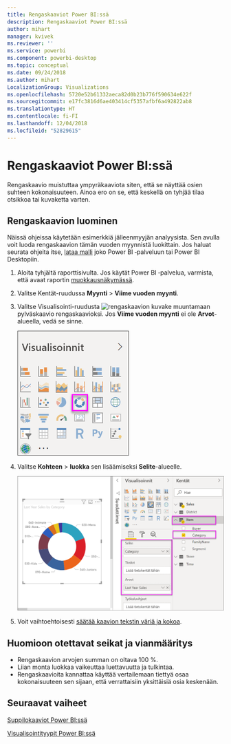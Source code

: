 ```yaml
---
title: Rengaskaaviot Power BI:ssä
description: Rengaskaaviot Power BI:ssä
author: mihart
manager: kvivek
ms.reviewer: ''
ms.service: powerbi
ms.component: powerbi-desktop
ms.topic: conceptual
ms.date: 09/24/2018
ms.author: mihart
LocalizationGroup: Visualizations
ms.openlocfilehash: 5720e52b61332aeca82d0b23b776f590634e622f
ms.sourcegitcommit: e17fc3816d6ae403414cf5357afbf6a492822ab8
ms.translationtype: HT
ms.contentlocale: fi-FI
ms.lasthandoff: 12/04/2018
ms.locfileid: "52829615"
---
```

# <a name="doughnut-charts-in-power-bi"></a>Rengaskaaviot Power BI:ssä
Rengaskaavio muistuttaa ympyräkaaviota siten, että se näyttää osien suhteen kokonaisuuteen. Ainoa ero on se, että keskellä on tyhjää tilaa otsikkoa tai kuvaketta varten.

## <a name="create-a-doughnut-chart"></a>Rengaskaavion luominen
Näissä ohjeissa käytetään esimerkkiä jälleenmyyjän analyysista. Sen avulla voit luoda rengaskaavion tämän vuoden myynnistä luokittain. Jos haluat seurata ohjeita itse, [lataa malli](../sample-datasets.md) joko Power BI ‑palveluun tai Power BI Desktopiin.

1. Aloita tyhjältä raporttisivulta. Jos käytät Power BI ‑palvelua, varmista, että avaat raportin [muokkausnäkymässä](../service-interact-with-a-report-in-editing-view.md).

2. Valitse Kentät-ruudussa **Myynti** \> **Viime vuoden myynti**.  
   
3. Valitse Visualisointi-ruudusta ![rengaskaavion kuvake](media/power-bi-visualization-doughnut-charts/power-bi-icon.png) muuntamaan pylväskaavio rengaskaavioksi. Jos **Viime vuoden myynti** ei ole **Arvot**-alueella, vedä se sinne.
     
   ![Rengaskaavio valittuna Visualisointi-ruudulla](media/power-bi-visualization-doughnut-charts/power-bi-doughnut-chart.png)

4. Valitse **Kohteen** \> **luokka** sen lisäämiseksi **Selite**-alueelle. 
     
    ![rengaskaavio Kentät-ruudun vieressä](media/power-bi-visualization-doughnut-charts/power-bi-doughnut-done.png)

5. Voit vaihtoehtoisesti [säätää kaavion tekstin väriä ja kokoa](power-bi-visualization-customize-title-background-and-legend.md). 

## <a name="considerations-and-troubleshooting"></a>Huomioon otettavat seikat ja vianmääritys
* Rengaskaavion arvojen summan on oltava 100 %.
* Liian monta luokkaa vaikeuttaa luettavuutta ja tulkintaa.
* Rengaskaavioita kannattaa käyttää vertailemaan tiettyä osaa kokonaisuuteen sen sijaan, että verrattaisiin yksittäisiä osia keskenään. 

## <a name="next-steps"></a>Seuraavat vaiheet
[Suppilokaaviot Power BI:ssä](power-bi-visualization-funnel-charts.md)

[Visualisointityypit Power BI:ssä](power-bi-visualization-types-for-reports-and-q-and-a.md)


